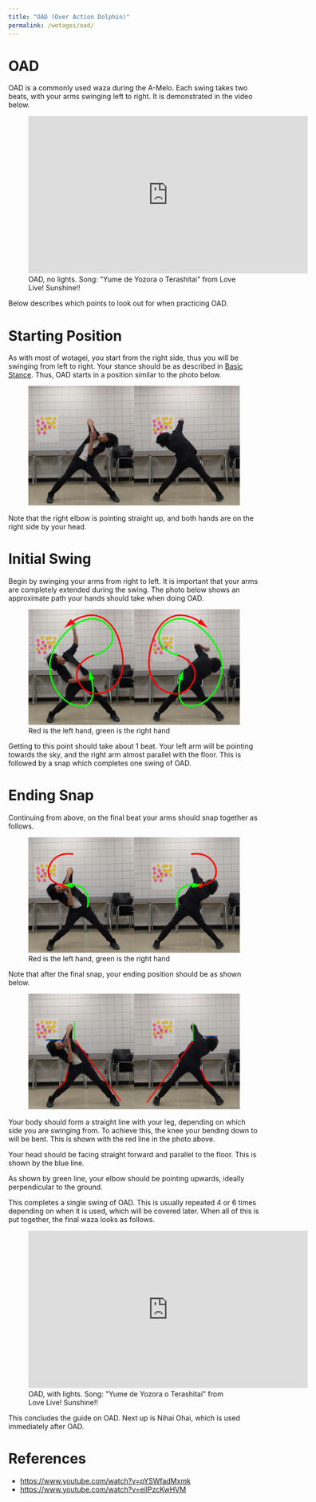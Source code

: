 ```yaml
---
title: "OAD (Over Action Dolphin)"
permalink: /wotagei/oad/
---
```

# OAD 

OAD is a commonly used waza during the A-Melo.
Each swing takes two beats, with your arms swinging left to right.
It is demonstrated in the video below.

<figure>
<iframe width="560" height="315" src="https://www.youtube.com/embed/_m6qK9j7goM" frameborder="0" allow="accelerometer; autoplay; encrypted-media; gyroscope; picture-in-picture" allowfullscreen></iframe>
<figcaption>OAD, no lights. Song: "Yume de Yozora o Terashitai" from Love Live! Sunshine!! </figcaption>
</figure>

Below describes which points to look out for when practicing OAD.

# Starting Position

As with most of wotagei, you start from the right side, thus you will be swinging from left to right.
Your stance should be as described in <a href="/wotagei/stance">Basic Stance</a>.
Thus, OAD starts in a position similar to the photo below.

<figure>
<img src="/assets/wotagei/OAD Start.jpg">
<figcaption></figcaption>
</figure>

Note that the right elbow is pointing straight up, and both hands are on the right side by your head.

# Initial Swing

Begin by swinging your arms from right to left.
It is important that your arms are completely extended during the swing.
The photo below shows an approximate path your hands should take when doing OAD.

<figure>
<img src="/assets/wotagei/OAD Initial.png">
<figcaption>Red is the left hand, green is the right hand</figcaption>
</figure>

Getting to this point should take about 1 beat.
Your left arm will be pointing towards the sky, and the right arm almost parallel with the floor.
This is followed by a snap which completes one swing of OAD.

# Ending Snap
Continuing from above, on the final beat your arms should snap together as follows.
<figure>
<img src="/assets/wotagei/OAD Snap.png">
<figcaption>Red is the left hand, green is the right hand</figcaption>
</figure>

Note that after the final snap, your ending position should be as shown below.
<figure>
<img src="/assets/wotagei/OAD Refine.png">
</figure>
Your body should form a straight line with your leg, depending on which side you are swinging from.
To achieve this, the knee your bending down to will be bent. 
This is shown with the red line in the photo above.

Your head should be facing straight forward and parallel to the floor.
This is shown by the blue line.

As shown by green line, your elbow should be pointing upwards, ideally perpendicular to the ground.

This completes a single swing of OAD. 
This is usually repeated 4 or 6 times depending on when it is used, which will be covered later.
When all of this is put together, the final waza looks as follows.
<figure>
<iframe width="560" height="315" src="https://www.youtube.com/embed/FL6uPjOMM8Q" frameborder="0" allow="accelerometer; autoplay; encrypted-media; gyroscope; picture-in-picture" allowfullscreen></iframe>
<figcaption>OAD, with lights. Song: "Yume de Yozora o Terashitai" from Love Live! Sunshine!! </figcaption>
</figure>

This concludes the guide on OAD.
Next up is Nihai Ohai, which is used immediately after OAD.

# References 
+ <https://www.youtube.com/watch?v=pYSWfadMxmk>
+ <https://www.youtube.com/watch?v=eilPzcKwHVM>
